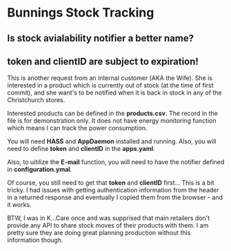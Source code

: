 # Bunnings Stock Tracking
## Is stock avialability notifier a better name?

## **token** and **clientID** are subject to expiration!

This is another request from an internal customer (AKA the Wife). She is interested in a product which is currently out of stock (at the time of first commit), and she want's to be notified when it is back in stock in any of the Christchurch stores.

Interested products can be defined in the **products.csv**. The record in the file is for demonstration only. It does not have energy monitoring function which means I can track the power consumption.

You will need **HASS** and **AppDaemon** installed and running. Also, you will need to define **token** and **clientID** in the **apps.yaml**.

Also, to uitilize the **E-mail** function, you will need to have the notifier defined in **configuration.ymal**.

Of course, you still need to get that **token** and **clientID** first... This is a bit tricky. I had issues with getting authentication information from the header in a returned response and eventually I copied them from the browser - and it works.

BTW, I was in K...Care once and was supprised that main retailers don't provide any API to share stock moves of their products with them. I am pretty sure they are doing great planning production without this information though.
